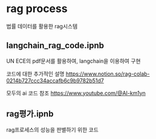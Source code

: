 # rag process
법률 데이터를 활용한 rag시스템

## langchain_rag_code.ipnb 
UN ECE의 pdf문서를 활용하여, langchain을 이용하여 구현


코드에 대한 추가적인 설명
https://www.notion.so/rag-colab-0214b727ccc34accafb6c9b9782b51d7


모두의 ai 코드 참조 https://www.youtube.com/@AI-km1yn

## rag평가.ipnb
rag프로세스의 성능을 판별하기 위한 코드

